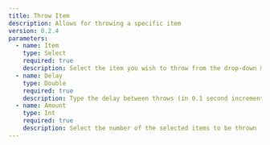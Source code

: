 ```yaml
---
title: Throw Item
description: Allows for throwing a specific item
version: 0.2.4
parameters:
  - name: Item
    type: Select
    required: true
    description: Select the item you wish to throw from the drop-down menu
  - name: Delay
    type: Double
    required: true
    description: Type the delay between throws (in 0.1 second increments)
  - name: Amount
    type: Int
    required: true
    description: Select the number of the selected items to be thrown
---
```

